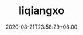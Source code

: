 ---
title: "liqiangxo"
date: 2020-08-21T23:58:29+08:00
description: "我自己的网站github"
link: https://github.com/liqiangxo/liqiangxo
repo: https://github.com/liqiangxo/liqiangxo
pinned: true
thumb: feature3/18162579.jpg
weight: 1
---